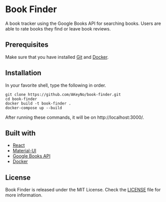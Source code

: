 # Book Finder

A book tracker using the Google Books API for searching books. Users are able to rate books they find or leave book reviews.

## Prerequisites

Make sure that you have installed [Git](https://git-scm.com/) and [Docker](https://docs.docker.com/get-docker/).

## Installation
In your favorite shell, type the following in order.
```
git clone https://github.com/AKeyNo/book-finder.git
cd book-finder
docker build -t book-finder .
docker-compose up --build
```
After running these commands, it will be on http://localhost:3000/.

## Built with
* [React](https://reactjs.org/)
* [Material-UI](https://mui.com/)
* [Google Books API](https://developers.google.com/books)
* [Docker](https://www.docker.com/)

## License
Book Finder is released under the MIT License. Check the [LICENSE](https://github.com/AKeyNo/book-finder/blob/main/LICENSE) file for more information.
